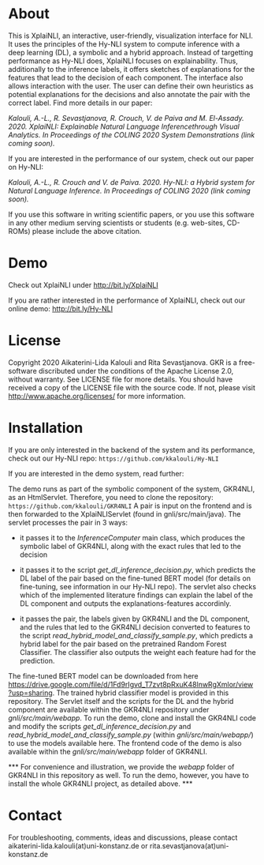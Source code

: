 # About

This is XplaiNLI, an interactive, user-friendly, visualization interface for NLI. It uses the principles of the Hy-NLI system to compute inference with a deep learning (DL), 
a symbolic and a hybrid approach. Instead of targetting performance as Hy-NLI does, XplaiNLI focuses on explainability. Thus, additionally to the inference labels,
it offers sketches of explanations for the features that lead to the decision of each component. The interface also allows interaction with the user. The user can define their 
own heuristics as potential explanations for the decisions and also annotate the pair with the correct label. Find more details in our paper:

*Kalouli, A.-L., R. Sevastjanova, R. Crouch, V. de Paiva and M. El-Assady. 2020. XplaiNLI: Explainable Natural Language Inferencethrough Visual Analytics. In Proceedings of the COLING 2020 System Demonstrations (link coming soon).*

If you are interested in the performance of our system, check out our paper on Hy-NLI:

*Kalouli, A.-L., R. Crouch and V. de Paiva. 2020. Hy-NLI: a Hybrid system for Natural Language Inference. In Proceedings of COLING 2020 (link coming soon).*

If you use this software in writing scientific papers, or you use this software in any other medium serving scientists or students (e.g. web-sites,
CD-ROMs) please include the above citation.

# Demo
Check out XplaiNLI under http://bit.ly/XplaiNLI

If you are rather interested in the performance of XplaiNLI, check out our online demo: http://bit.ly/Hy-NLI



# License
Copyright 2020 Aikaterini-Lida Kalouli and Rita Sevastjanova. GKR is a free-software discributed under the conditions of the Apache License 2.0, without warranty. See LICENSE file for more details. You should have received a copy of the LICENSE file with the source code. If not, please visit http://www.apache.org/licenses/ for more information. 

# Installation 
If you are only interested in the backend of the system and its performance, check out our Hy-NLI repo: ``` https://github.com/kkalouli/Hy-NLI ```


If you are interested in the demo system, read further:

The demo runs as part of the symbolic component of the system, GKR4NLI, as an HtmlServlet. Therefore, you need to clone the repository: ``` https://github.com/kkalouli/GKR4NLI ```
A pair is input on the frontend and is then forwarded to the XplaiNLIServlet (found in gnli/src/main/java).  The servlet processes the pair in 3 ways:

- it passes it to the *InferenceComputer* main class, which produces the symbolic label of GKR4NLI, along with the exact rules that led to the decision

- it passes it to the script *get_dl_inference_decision.py*, which predicts the DL label of the pair based on the fine-tuned BERT model (for details on fine-tuning, see information
in our Hy-NLI repo). The servlet also checks which of the implemented literature findings can explain the label of the DL component and outputs the explanations-features accordinly.

- it passes the pair, the labels given by GKR4NLI and the DL component, and the rules that led to the GKR4NLI decision converted to features to the script *read_hybrid_model_and_classify_sample.py*, which
predicts a hybrid label for the pair based on the pretrained Random Forest Classifier. The classifier also outputs the weight each feature had for the prediction. 

The fine-tuned BERT model can be downloaded from here https://drive.google.com/file/d/1Fd9rIgvd_T7zvt8pRxuK48lnwRgXmlor/view?usp=sharing. The trained hybrid classifier model is provided in this repository. The Servlet itself and the scripts for the DL and the hybrid component are
available within the GKR4NLI repository under *gnli/src/main/webapp*. To run the demo, clone and install the GKR4NLI code and modify the scripts *get_dl_inference_decision.py* and
*read_hybrid_model_and_classify_sample.py* (within *gnli/src/main/webapp/*) to use the models available here. The frontend code of the demo is also available within the *gnli/src/main/webapp* folder of GKR4NLI.


*** For convenience and illustration, we provide the *webapp* folder of GKR4NLI in this repository as well. To run the demo, however, you have to install the whole GKR4NLI
project, as detailed above. ***

# Contact 
For troubleshooting, comments, ideas and discussions, please contact aikaterini-lida.kalouli(at)uni-konstanz.de or rita.sevastjanova(at)uni-konstanz.de
